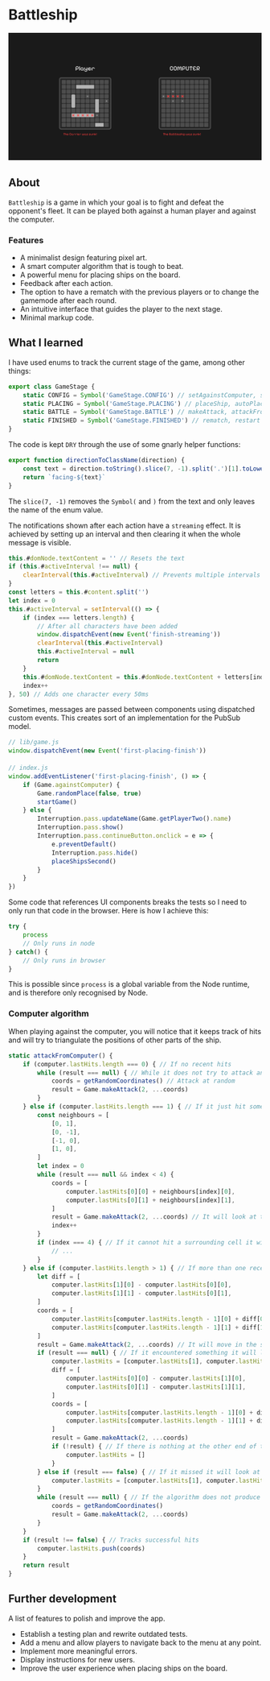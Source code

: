 # Battleship

![Screenshot](/public/screenshot.png)

## About

`Battleship` is a game in which your goal is to fight and defeat the opponent's fleet. It can be played both against a human player and against the computer.

### Features

- A minimalist design featuring pixel art.
- A smart computer algorithm that is tough to beat.
- A powerful menu for placing ships on the board.
- Feedback after each action.
- The option to have a rematch with the previous players or to change the gamemode after each round.
- An intuitive interface that guides the player to the next stage.
- Minimal markup code.

## What I learned

I have used enums to track the current stage of the game, among other things:

```js
export class GameStage {
	static CONFIG = Symbol('GameStage.CONFIG') // setAgainstComputer, setPlayers
	static PLACING = Symbol('GameStage.PLACING') // placeShip, autoPlace, randomPlace
	static BATTLE = Symbol('GameStage.BATTLE') // makeAttack, attackFromComputer
	static FINISHED = Symbol('GameStage.FINISHED') // rematch, restart
}
```

The code is kept `DRY` through the use of some gnarly helper functions:

```js
export function directionToClassName(direction) {
	const text = direction.toString().slice(7, -1).split('.')[1].toLowerCase()
	return `facing-${text}`
}
```

The `slice(7, -1)` removes the `Symbol(` and `)` from the text and only leaves the name of the enum value.

The notifications shown after each action have a `streaming` effect. It is achieved by setting up an interval and then clearing it when the whole message is visible.

```js
this.#domNode.textContent = '' // Resets the text
if (this.#activeInterval !== null) {
	clearInterval(this.#activeInterval) // Prevents multiple intervals at the same time
}
const letters = this.#content.split('')
let index = 0
this.#activeInterval = setInterval(() => {
	if (index === letters.length) {
		// After all characters have been added
		window.dispatchEvent(new Event('finish-streaming'))
		clearInterval(this.#activeInterval)
		this.#activeInterval = null
		return
	}
	this.#domNode.textContent = this.#domNode.textContent + letters[index]
	index++
}, 50) // Adds one character every 50ms
```

Sometimes, messages are passed between components using dispatched custom events. This creates sort of an implementation for the PubSub model.

```js
// lib/game.js
window.dispatchEvent(new Event('first-placing-finish'))

// index.js
window.addEventListener('first-placing-finish', () => {
	if (Game.againstComputer) {
		Game.randomPlace(false, true)
		startGame()
	} else {
		Interruption.pass.updateName(Game.getPlayerTwo().name)
		Interruption.pass.show()
		Interruption.pass.continueButton.onclick = e => {
			e.preventDefault()
			Interruption.pass.hide()
			placeShipsSecond()
		}
	}
})
```

Some code that references UI components breaks the tests so I need to only run that code in the browser. Here is how I achieve this:

```js
try {
	process
	// Only runs in node
} catch() {
	// Only runs in browser
}
```

This is possible since `process` is a global variable from the Node runtime, and is therefore only recognised by Node.

### Computer algorithm

When playing against the computer, you will notice that it keeps track of hits and will try to triangulate the positions of other parts of the ship.

```js
static attackFromComputer() {
	if (computer.lastHits.length === 0) { // If no recent hits
		while (result === null) { // While it does not try to attack an invalid location
			coords = getRandomCoordinates() // Attack at random
			result = Game.makeAttack(2, ...coords)
		}
	} else if (computer.lastHits.length === 1) { // If it just hit something
		const neighbours = [
			[0, 1],
			[0, -1],
			[-1, 0],
			[1, 0],
		]
		let index = 0
		while (result === null && index < 4) {
			coords = [
				computer.lastHits[0][0] + neighbours[index][0],
				computer.lastHits[0][1] + neighbours[index][1],
			]
			result = Game.makeAttack(2, ...coords) // It will look at the surrounding cells
			index++
		}
		if (index === 4) { // If it cannot hit a surrounding cell it will attack at random
			// ...
		}
	} else if (computer.lastHits.length > 1) { // If more than one recent hit
		let diff = [
			computer.lastHits[1][0] - computer.lastHits[0][0],
			computer.lastHits[1][1] - computer.lastHits[0][1],
		]
		coords = [
			computer.lastHits[computer.lastHits.length - 1][0] + diff[0],
			computer.lastHits[computer.lastHits.length - 1][1] + diff[1],
		]
		result = Game.makeAttack(2, ...coords) // It will move in the same direction while it keeps hitting cells
		if (result === null) { // If it encountered something it will look at the other end of the ship
			computer.lastHits = [computer.lastHits[1], computer.lastHits[0]]
			diff = [
				computer.lastHits[0][0] - computer.lastHits[1][0],
				computer.lastHits[0][1] - computer.lastHits[1][1],
			]
			coords = [
				computer.lastHits[computer.lastHits.length - 1][0] + diff[0],
				computer.lastHits[computer.lastHits.length - 1][1] + diff[1],
			]
			result = Game.makeAttack(2, ...coords)
			if (!result) { // If there is nothing at the other end of the ship it will start from scratch next round
				computer.lastHits = []
			}
		} else if (result === false) { // If it missed it will look at the other end of the ship next round
			computer.lastHits = [computer.lastHits[1], computer.lastHits[0]]
		}
		while (result === null) { // If the algorithm does not produce results, it gives up and attacks at random again
			coords = getRandomCoordinates()
			result = Game.makeAttack(2, ...coords)
		}
	}
	if (result !== false) { // Tracks successful hits
		computer.lastHits.push(coords)
	}
	return result
}
```

## Further development

A list of features to polish and improve the app.

- Establish a testing plan and rewrite outdated tests.
- Add a menu and allow players to navigate back to the menu at any point.
- Implement more meaningful errors.
- Display instructions for new users.
- Improve the user experience when placing ships on the board.
